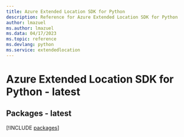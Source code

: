 ```yaml
---
title: Azure Extended Location SDK for Python
description: Reference for Azure Extended Location SDK for Python
author: lmazuel
ms.author: lmazuel
ms.data: 04/17/2023
ms.topic: reference
ms.devlang: python
ms.service: extendedlocation
---
```

# Azure Extended Location SDK for Python - latest
## Packages - latest
[!INCLUDE [packages](extended-location-index.md)]